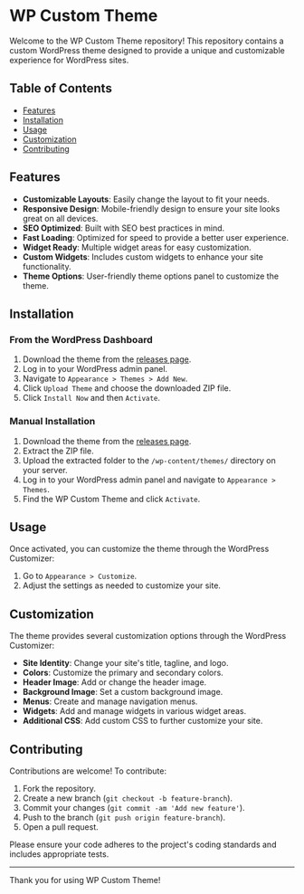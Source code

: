 # WP Custom Theme

Welcome to the WP Custom Theme repository! This repository contains a custom WordPress theme designed to provide a unique and customizable experience for WordPress sites.

## Table of Contents

- [Features](#features)
- [Installation](#installation)
- [Usage](#usage)
- [Customization](#customization)
- [Contributing](#contributing)

## Features

- **Customizable Layouts**: Easily change the layout to fit your needs.
- **Responsive Design**: Mobile-friendly design to ensure your site looks great on all devices.
- **SEO Optimized**: Built with SEO best practices in mind.
- **Fast Loading**: Optimized for speed to provide a better user experience.
- **Widget Ready**: Multiple widget areas for easy customization.
- **Custom Widgets**: Includes custom widgets to enhance your site functionality.
- **Theme Options**: User-friendly theme options panel to customize the theme.

## Installation

### From the WordPress Dashboard

1. Download the theme from the [releases page](https://github.com/DilshadNoshad/wp-custom-theme/releases).
2. Log in to your WordPress admin panel.
3. Navigate to `Appearance > Themes > Add New`.
4. Click `Upload Theme` and choose the downloaded ZIP file.
5. Click `Install Now` and then `Activate`.

### Manual Installation

1. Download the theme from the [releases page](https://github.com/DilshadNoshad/wp-custom-theme/releases).
2. Extract the ZIP file.
3. Upload the extracted folder to the `/wp-content/themes/` directory on your server.
4. Log in to your WordPress admin panel and navigate to `Appearance > Themes`.
5. Find the WP Custom Theme and click `Activate`.

## Usage

Once activated, you can customize the theme through the WordPress Customizer:

1. Go to `Appearance > Customize`.
2. Adjust the settings as needed to customize your site.

## Customization

The theme provides several customization options through the WordPress Customizer:

- **Site Identity**: Change your site's title, tagline, and logo.
- **Colors**: Customize the primary and secondary colors.
- **Header Image**: Add or change the header image.
- **Background Image**: Set a custom background image.
- **Menus**: Create and manage navigation menus.
- **Widgets**: Add and manage widgets in various widget areas.
- **Additional CSS**: Add custom CSS to further customize your site.

## Contributing

Contributions are welcome! To contribute:

1. Fork the repository.
2. Create a new branch (`git checkout -b feature-branch`).
3. Commit your changes (`git commit -am 'Add new feature'`).
4. Push to the branch (`git push origin feature-branch`).
5. Open a pull request.

Please ensure your code adheres to the project's coding standards and includes appropriate tests.

---

Thank you for using WP Custom Theme!
